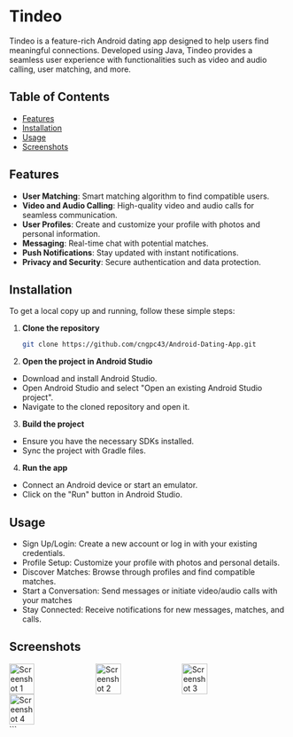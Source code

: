 # Tindeo

Tindeo is a feature-rich Android dating app designed to help users find meaningful connections. Developed using Java, Tindeo provides a seamless user experience with functionalities such as video and audio calling, user matching, and more.

## Table of Contents

- [Features](#features)
- [Installation](#installation)
- [Usage](#usage)
- [Screenshots](#screenshots)

## Features

- **User Matching**: Smart matching algorithm to find compatible users.
- **Video and Audio Calling**: High-quality video and audio calls for seamless communication.
- **User Profiles**: Create and customize your profile with photos and personal information.
- **Messaging**: Real-time chat with potential matches.
- **Push Notifications**: Stay updated with instant notifications.
- **Privacy and Security**: Secure authentication and data protection.

## Installation

To get a local copy up and running, follow these simple steps:

1. **Clone the repository**
   ```sh
   git clone https://github.com/cngpc43/Android-Dating-App.git
   
2. **Open the project in Android Studio**
  - Download and install Android Studio.
  - Open Android Studio and select "Open an existing Android Studio project".
  - Navigate to the cloned repository and open it.
3. **Build the project**
  - Ensure you have the necessary SDKs installed.
  - Sync the project with Gradle files.
4. **Run the app**
  - Connect an Android device or start an emulator.
  - Click on the "Run" button in Android Studio.
## Usage
  - Sign Up/Login: Create a new account or log in with your existing credentials.
  - Profile Setup: Customize your profile with photos and personal details.
  - Discover Matches: Browse through profiles and find compatible matches.
  - Start a Conversation: Send messages or initiate video/audio calls with your matches
  - Stay Connected: Receive notifications for new messages, matches, and calls.
## Screenshots

<div style="display: flex; flex-wrap: wrap;">
  <img src="https://imgur.com/TuyKicB.jpg" alt="Screenshot 1" style="width: 30%; margin-right: 5px;"/>
  <img src="https://imgur.com/t6Kh5xZ.jpg" alt="Screenshot 2" style="width: 30%; margin-right: 5px;"/>
  <img src="https://imgur.com/TcudzKX.jpg" alt="Screenshot 3" style="width: 30%; margin-right: 5px;"/>
  <img src="https://imgur.com/Btp2HpJ.jpg" alt="Screenshot 4" style="width: 30%; margin-right: 5px;"/>
</div>
```
